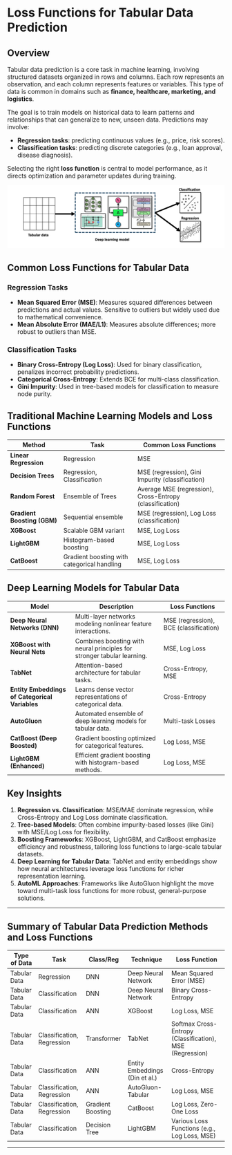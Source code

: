 # **Loss Functions for Tabular Data Prediction**

## **Overview**

Tabular data prediction is a core task in machine learning, involving structured datasets organized in rows and columns. Each row represents an observation, and each column represents features or variables. This type of data is common in domains such as **finance, healthcare, marketing, and logistics**.

The goal is to train models on historical data to learn patterns and relationships that can generalize to new, unseen data. Predictions may involve:

* **Regression tasks**: predicting continuous values (e.g., price, risk scores).
* **Classification tasks**: predicting discrete categories (e.g., loan approval, disease diagnosis).

Selecting the right **loss function** is central to model performance, as it directs optimization and parameter updates during training.


![Alt text](../images/tabular-data-prediction-process.png)


## **Common Loss Functions for Tabular Data**

### **Regression Tasks**

* **Mean Squared Error (MSE)**: Measures squared differences between predictions and actual values. Sensitive to outliers but widely used due to mathematical convenience.
* **Mean Absolute Error (MAE/L1)**: Measures absolute differences; more robust to outliers than MSE.

### **Classification Tasks**

* **Binary Cross-Entropy (Log Loss)**: Used for binary classification, penalizes incorrect probability predictions.
* **Categorical Cross-Entropy**: Extends BCE for multi-class classification.
* **Gini Impurity**: Used in tree-based models for classification to measure node purity.



## **Traditional Machine Learning Models and Loss Functions**

| **Method**                  | **Task**                                    | **Common Loss Functions**                                |
| --------------------------- | ------------------------------------------- | -------------------------------------------------------- |
| **Linear Regression**       | Regression                                  | MSE                                                      |
| **Decision Trees**          | Regression, Classification                  | MSE (regression), Gini Impurity (classification)         |
| **Random Forest**           | Ensemble of Trees                           | Average MSE (regression), Cross-Entropy (classification) |
| **Gradient Boosting (GBM)** | Sequential ensemble                         | MSE (regression), Log Loss (classification)              |
| **XGBoost**                 | Scalable GBM variant                        | MSE, Log Loss                                            |
| **LightGBM**                | Histogram-based boosting                    | MSE, Log Loss                                            |
| **CatBoost**                | Gradient boosting with categorical handling | MSE, Log Loss                                            |



## **Deep Learning Models for Tabular Data**

| **Model**                                      | **Description**                                                         | **Loss Functions**                     |
| ---------------------------------------------- | ----------------------------------------------------------------------- | -------------------------------------- |
| **Deep Neural Networks (DNN)**                 | Multi-layer networks modeling nonlinear feature interactions.           | MSE (regression), BCE (classification) |
| **XGBoost with Neural Nets**                   | Combines boosting with neural principles for stronger tabular learning. | MSE, Log Loss                          |
| **TabNet**                                     | Attention-based architecture for tabular tasks.                         | Cross-Entropy, MSE                     |
| **Entity Embeddings of Categorical Variables** | Learns dense vector representations of categorical data.                | Cross-Entropy                          |
| **AutoGluon**                                  | Automated ensemble of deep learning models for tabular data.            | Multi-task Losses                      |
| **CatBoost (Deep Boosted)**                    | Gradient boosting optimized for categorical features.                   | Log Loss, MSE                          |
| **LightGBM (Enhanced)**                        | Efficient gradient boosting with histogram-based methods.               | Log Loss, MSE                          |



## **Key Insights**

1. **Regression vs. Classification**: MSE/MAE dominate regression, while Cross-Entropy and Log Loss dominate classification.
2. **Tree-based Models**: Often combine impurity-based losses (like Gini) with MSE/Log Loss for flexibility.
3. **Boosting Frameworks**: XGBoost, LightGBM, and CatBoost emphasize efficiency and robustness, tailoring loss functions to large-scale tabular datasets.
4. **Deep Learning for Tabular Data**: TabNet and entity embeddings show how neural architectures leverage loss functions for richer representation learning.
5. **AutoML Approaches**: Frameworks like AutoGluon highlight the move toward multi-task loss functions for more robust, general-purpose solutions.

---


## **Summary of Tabular Data Prediction Methods and Loss Functions**

| **Type of Data** | **Task**                   | **Class/Reg**     | **Technique**                  | **Loss Function**                                        |
| ---------------- | -------------------------- | ----------------- | ------------------------------ | -------------------------------------------------------- |
| Tabular Data     | Regression                 | DNN               | Deep Neural Network            | Mean Squared Error (MSE)                                 |
| Tabular Data     | Classification             | DNN               | Deep Neural Network            | Binary Cross-Entropy                                     |
| Tabular Data     | Classification             | ANN               | XGBoost                        | Log Loss, MSE                                            |
| Tabular Data     | Classification, Regression | Transformer       | TabNet                         | Softmax Cross-Entropy (Classification), MSE (Regression) |
| Tabular Data     | Classification             | ANN               | Entity Embeddings (Din et al.) | Cross-Entropy                                            |
| Tabular Data     | Classification, Regression | ANN               | AutoGluon-Tabular              | Log Loss, MSE                                            |
| Tabular Data     | Classification, Regression | Gradient Boosting | CatBoost                       | Log Loss, Zero-One Loss                                  |
| Tabular Data     | Classification             | Decision Tree     | LightGBM                       | Various Loss Functions (e.g., Log Loss, MSE)             |

---



























